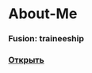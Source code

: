 # About-Me 
### Fusion: traineeship
### [Открыть](https://perecmc.github.io/Fusion_traineeship_About-Me/) 
